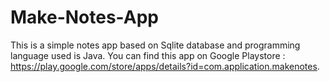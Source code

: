 # Make-Notes-App

This is a simple notes app based on Sqlite database and programming language used is Java.
You can find this app on Google Playstore : https://play.google.com/store/apps/details?id=com.application.makenotes.
